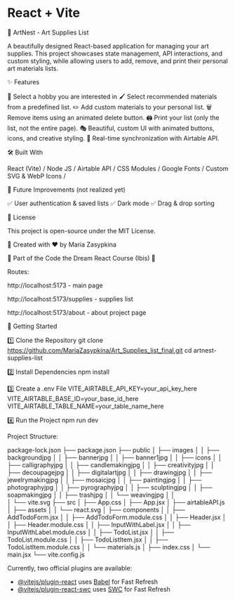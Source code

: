 # React + Vite

🎨 ArtNest - Art Supplies List

A beautifully designed React-based application for managing your art supplies.
This project showcases state management, API interactions, and custom styling, while allowing users to add, remove, and print their personal art materials lists.


✨ Features

🎨 Select a hobby you are interested in
🖌 Select recommended materials from a predefined list.
✏️ Add custom materials to your personal list.
🗑 Remove items using an animated delete button.
🖨 Print your list (only the list, not the entire page).
🎭 Beautiful, custom UI with animated buttons, icons, and creative styling.
📡 Real-time synchronization with Airtable API.

🛠 Built With

React (Vite) / 
Node JS / 
Airtable API / 
CSS Modules / 
Google Fonts / 
Custom SVG & WebP Icons / 

📌 Future Improvements (not realized yet)

✅ User authentication & saved lists
✅ Dark mode
✅ Drag & drop sorting

📜 License

This project is open-source under the MIT License.

🔹 Created with ❤️ by Maria Zasypkina


🔹 Part of the Code the Dream React Course (Ibis) 🚀

Routes:

http://localhost:5173 - main page


http://localhost:5173/supplies - supplies list


http://localhost:5173/about - about project page


🚀 Getting Started

1️⃣ Clone the Repository
git clone https://github.com/MariaZasypkina/Art_Supplies_list_final.git
cd artnest-supplies-list

2️⃣ Install Dependencies
npm install

3️⃣ Create a .env File
VITE_AIRTABLE_API_KEY=your_api_key_here
VITE_AIRTABLE_BASE_ID=your_base_id_here
VITE_AIRTABLE_TABLE_NAME=your_table_name_here

4️⃣ Run the Project
npm run dev

Project Structure:

package-lock.json
├── package.json
├── public
│   ├── images
│   │   ├── backgroundjpg
│   │   ├── bannerjpg
│   │   ├── banner1jpg
│   │   ├── icons
│   │      ├── calligraphyjpg
│   │      ├── candlemakingjpg
│   │      ├── creativityjpg
│   │      ├── decoupagejpg
│   │      ├── digitalartjpg
│   │      ├── drawingjpg
│   │      ├── jewelrymakingjpg
│   │      ├── mosaicjpg
│   │      ├── paintingjpg
│   │      ├── photographyjpg
│   │      ├── pyrographyjpg
│   │      ├── sculptingjpg
│   │      ├── soapmakingjpg
│   │      ├── trashjpg
│   │      └── weavingjpg
│   │  
│   └── vite.svg
├── src
│   ├── App.css
│   ├── App.jsx
│   ├── airtableAPI.js
│   ├── assets
│   │   └── react.svg
│   ├── components
│   │   ├── AddTodoForm.jsx
│   │   ├── AddTodoForm.module.css
│   │   ├── Header.jsx
│   │   ├── Header.module.css
│   │   ├── InputWithLabel.jsx
│   │   ├── InputWithLabel.module.css
│   │   ├── TodoList.jsx
│   │   ├── TodoList.module.css
│   │   ├── TodoListItem.jsx
│   │   ├── TodoListItem.module.css
│   │   └── materials.js
│   ├── index.css
│   └── main.jsx
└── vite.config.js

Currently, two official plugins are available:

- [@vitejs/plugin-react](https://github.com/vitejs/vite-plugin-react/blob/main/packages/plugin-react/README.md) uses [Babel](https://babeljs.io/) for Fast Refresh
- [@vitejs/plugin-react-swc](https://github.com/vitejs/vite-plugin-react-swc) uses [SWC](https://swc.rs/) for Fast Refresh





